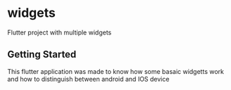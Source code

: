 # widgets

Flutter project with multiple widgets

## Getting Started

This flutter application was made to know how some basaic widgetts work and how to distinguish between android and IOS device
